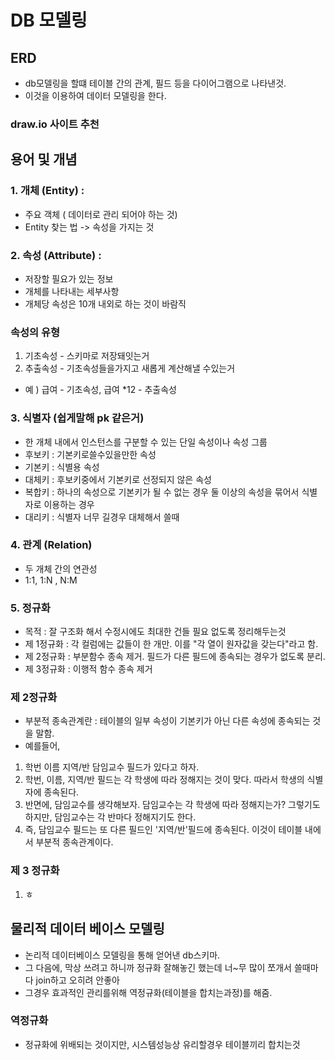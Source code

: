 # DB 모델링
## ERD 
- db모델링을 할떄 테이블 간의 관계, 필드 등을 다이어그램으로 나타낸것.
- 이것을 이용하여 데이터 모델링을 한다.

### draw.io 사이트 추천


## 용어 및 개념
### 1. 개체 (Entity) :
  - 주요 객체 ( 데이터로 관리 되어야 하는 것)
 - Entity 찾는 법  -> 속성을 가지는 것
### 2. 속성 (Attribute) : 
 - 저장할 필요가 있는 정보
 - 개체를 나타내는 세부사항
 - 개체당 속성은 10개 내외로 하는 것이 바람직

### 속성의 유형 
1. 기초속성 - 스키마로 저장돼잇는거
2. 추출속성 - 기초속성들을가지고 새롭게 계산해낼 수있는거
- 예 ) 급여 - 기초속성, 급여 *12 - 추출속성

### 3. 식별자 (쉽게말해 pk 같은거)
- 한 개체 내에서 인스턴스를 구분할 수 있는 단일 속성이나 속성 그룹
- 후보키 : 기본키로쓸수있을만한 속성
- 기본키 : 식별용 속성
- 대체키 : 후보키중에서 기본키로 선정되지 않은 속성
- 복합키 : 하나의 속성으로 기본키가 될 수 없는 경우 둘 이상의 속성을 묶어서 식별자로 이용하는 경우
- 대리키 : 식별자 너무 길경우 대체해서 쓸때

### 4. 관계 (Relation) 
- 두 개체 간의 연관성
- 1:1, 1:N , N:M 

### 5. 정규화
- 목적  :  잘 구조화 해서 수정시에도 최대한 건들 필요 없도록 정리해두는것
- 제 1정규화 : 각 컬럼에는 값들이 한 개만. 이를 "각 열이 원자값을 갖는다"라고 함. 
- 제 2정규화 : 부분함수 종속 제거. 필드가 다른 필드에 종속되는 경우가 없도록 분리.
- 제 3정규화 : 이행적 함수 종속 제거
### 제 2정규화
- 부분적 종속관계란 : 테이블의 일부 속성이 기본키가 아닌 다른 속성에 종속되는 것을 말함. 
- 예를들어,
1. 학번 이름 지역/반 담임교수 필드가 있다고 하자.
2. 학번, 이름, 지역/반 필드는 각 학생에 따라 정해지는 것이 맞다. 따라서 학생의 식별자에 종속된다.
3. 반면에, 담임교수를 생각해보자. 담임교수는 각 학생에 따라 정해지는가? 그렇기도 하지만, 담임교수는 각 반마다 정해지기도 한다.
4. 즉, 담임교수 필드는 또 다른 필드인 '지역/반'필드에 종속된다. 이것이 테이블 내에서 부분적 종속관계이다.

### 제 3 정규화
1. ㅎ


## 물리적 데이터 베이스 모델링
- 논리적 데이터베이스 모델링을 통해 얻어낸 db스키마.
- 그 다음에, 막상 쓰려고 하니까 정규화 잘해놓긴 했는데 너~무 많이 쪼개서 쓸때마다 join하고 오히려 안좋아
- 그경우 효과적인 관리를위해 역정규화(테이블을 합치는과정)를 해줌.
### 역정규화
- 정규화에 위배되는 것이지만, 시스템성능상 유리할경우 테이블끼리 합치는것

